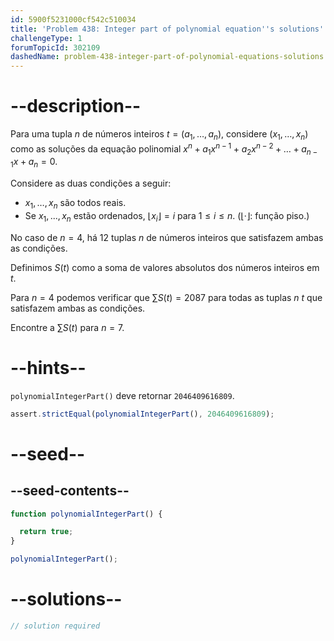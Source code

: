 ```yaml
---
id: 5900f5231000cf542c510034
title: 'Problem 438: Integer part of polynomial equation''s solutions'
challengeType: 1
forumTopicId: 302109
dashedName: problem-438-integer-part-of-polynomial-equations-solutions
---
```


# --description--

Para uma tupla $n$ de números inteiros $t = (a_1, \ldots, a_n)$, considere $(x_1, \ldots, x_n)$ como as soluções da equação polinomial $x^n + a_1x^{n - 1} + a_2x^{n - 2} + \ldots + a_{n - 1}x + a_n = 0$.

Considere as duas condições a seguir:

- $x_1, \ldots, x_n$ são todos reais.
- Se $x_1, ..., x_n$ estão ordenados, $⌊x_i⌋ = i$ para $1 ≤ i ≤ n$. ($⌊·⌋:$ função piso.)

No caso de $n = 4$, há 12 tuplas $n$ de números inteiros que satisfazem ambas as condições.

Definimos $S(t)$ como a soma de valores absolutos dos números inteiros em $t$.

Para $n = 4$ podemos verificar que $\sum S(t) = 2087$ para todas as tuplas $n$ $t$ que satisfazem ambas as condições.

Encontre a $\sum S(t)$ para $n = 7$.

# --hints--

`polynomialIntegerPart()` deve retornar `2046409616809`.

```js
assert.strictEqual(polynomialIntegerPart(), 2046409616809);
```

# --seed--

## --seed-contents--

```js
function polynomialIntegerPart() {

  return true;
}

polynomialIntegerPart();
```

# --solutions--

```js
// solution required
```

